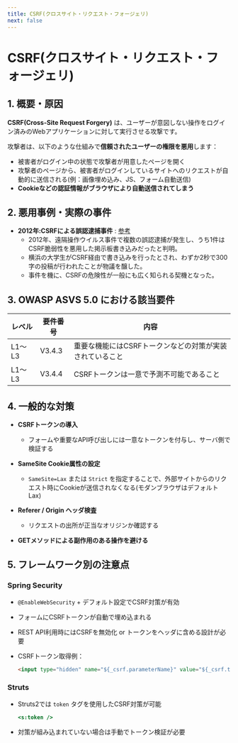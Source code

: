 ```yaml
---
title: CSRF(クロスサイト・リクエスト・フォージェリ)
next: false
---
```


# CSRF(クロスサイト・リクエスト・フォージェリ)

## 1. 概要・原因

**CSRF(Cross-Site Request Forgery)** は、ユーザーが意図しない操作をログイン済みのWebアプリケーションに対して実行させる攻撃です。

攻撃者は、以下のような仕組みで**信頼されたユーザーの権限を悪用**します：

- 被害者がログイン中の状態で攻撃者が用意したページを開く
- 攻撃者のページから、被害者がログインしているサイトへのリクエストが自動的に送信される(例：画像埋め込み、JS、フォーム自動送信)
- **Cookieなどの認証情報がブラウザにより自動送信されてしまう**


## 2. 悪用事例・実際の事件

- **2012年:CSRFによる誤認逮捕事件** : [参考](https://atmarkit.itmedia.co.jp/ait/articles/1211/14/news012.html)
  - 2012年、遠隔操作ウイルス事件で複数の誤認逮捕が発生し、うち1件はCSRF脆弱性を悪用した掲示板書き込みだったと判明。
  - 横浜の大学生がCSRF経由で書き込みを行ったとされ、わずか2秒で300字の投稿が行われたことが物議を醸した。
  - 事件を機に、CSRFの危険性が一般にも広く知られる契機となった。



## 3. OWASP ASVS 5.0 における該当要件

| レベル   | 要件番号   | 内容                             |
| ----- | ------ | ------------------------------ |
| L1〜L3 | V3.4.3 | 重要な機能にはCSRFトークンなどの対策が実装されていること |
| L1〜L3 | V3.4.4 | CSRFトークンは一意で予測不可能であること         |


## 4. 一般的な対策

- **CSRFトークンの導入**

  - フォームや重要なAPI呼び出しには一意なトークンを付与し、サーバ側で検証する

- **SameSite Cookie属性の設定**

  - `SameSite=Lax` または `Strict` を指定することで、外部サイトからのリクエスト時にCookieが送信されなくなる(モダンブラウザはデフォルトLax)

- **Referer / Origin ヘッダ検査**

  - リクエストの出所が正当なオリジンか確認する

- **GETメソッドによる副作用のある操作を避ける**


## 5. フレームワーク別の注意点

### Spring Security

- `@EnableWebSecurity` + デフォルト設定でCSRF対策が有効
- フォームにCSRFトークンが自動で埋め込まれる
- REST API利用時にはCSRFを無効化 or トークンをヘッダに含める設計が必要
- CSRFトークン取得例：

  ```html
  <input type="hidden" name="${_csrf.parameterName}" value="${_csrf.token}" />
  ```

### Struts

- Struts2では `token` タグを使用したCSRF対策が可能

  ```jsp
  <s:token />
  ```
- 対策が組み込まれていない場合は手動でトークン検証が必要
